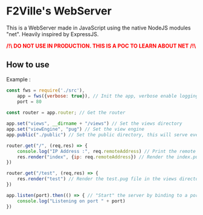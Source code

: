 # F2Ville's WebServer

This is a WebServer made in JavaScript using the native NodeJS modules "net".
Heavily inspired by ExpressJS.

<span style="font-weight: bolder; color: #ff0000;">/!\\ DO NOT USE IN PRODUCTION. THIS IS A POC TO LEARN ABOUT NET /!\\</span>

## How to use

Example :

```js
const fws = require('./src'),
    app = fws({verbose: true}), // Init the app, verbose enable logging in console
    port = 80
    
const router = app.router; // Get the router

app.set("views", __dirname + "/views") // Set the views directory
app.set("viewEngine", "pug") // Set the view engine
app.public("./public") // Set the public directory, this will serve every file in the specified directory

router.get("/", (req,res) => {
    console.log("IP Address :", req.remoteAddress) // Print the remote address in console
    res.render("index", {ip: req.remoteAddress}) // Render the index.pug file in the views directory
})

router.get("/test", (req,res) => {
    res.render("test") // Render the test.pug file in the views directory
})

app.listen(port).then(() => { // "Start" the server by binding to a port. return a Promise
    console.log("Listening on port " + port)
})

```